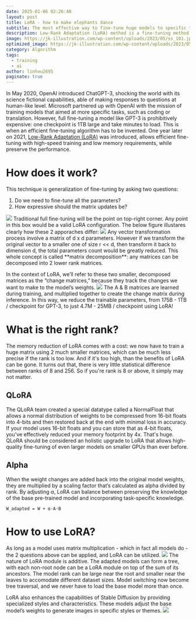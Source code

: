 ```yaml
---
date: 2025-01-06 02:26:40
layout: post
title: LoRA - how to make elephants dance
subtitle: The most effective way to fine-tune huge models to specific tasks
description: Low-Rank Adaptation (LoRA) method is a fine-tuning method introduced by a team of Microsoft researchers in 2021. Since then, it has become a very popular approach to fine-tuning LLMs, Diffusion, and other types of AI models.
image: https://jk-illustration.com/wp-content/uploads/2023/05/ss_101.jpg
optimized_image: https://jk-illustration.com/wp-content/uploads/2023/05/ss_101.jpg
category: Algorithm
tags:
  - training
  - ai
author: linhvu2695
paginate: true
---
```

In May 2020, OpenAI introduced ChatGPT-3, shocking the world with its science fictional capabilities, able of making responses to questions at human-like level. Microsoft partnered up with OpenAI with the mission of training models that aimed at more specific tasks, such as coding or translation. However, full fine-tuning a model like GPT-3 is prohibitively expensive: one checkpoint is 1TB large and take minutes to load. This is when an efficient fine-tuning algorithm has to be invented. One year later on 2021, <a href="https://arxiv.org/abs/2106.09685">Low-Rank Adaptation (LoRA)</a> was introduced, allows efficient fine-tuning with high-speed training and low memory requirements, while preserve the performance.

# How does it work?
This technique is generalization of fine-tuning by asking two questions:
1. Do we need to fine-tune all the parameters?
2. How expressive should the matrix updates be?

<img src="https://res.cloudinary.com/dptj6j9y9/image/upload/v1739116070/Screenshot_2025-02-09_at_10.47.34_PM_ittiwq.png">
Traditional full fine-tuning will be the point on top-right corner. Any point in this box would be a valid LoRA configuration. The below figure illustares clearly how these 2 apporaches differ:
<img src="https://res.cloudinary.com/dptj6j9y9/image/upload/v1739116244/Screenshot_2025-02-09_at_10.50.27_PM_abjuu4.png">
Any vector transformation process involve a matrix of d x d parameters. However if we transform the original vector to a smaller one of size r << d, then transform it back to dimension d, the total parameters count would be greatly reduced. This whole concept is called **matrix decomposition**: any matrices can be decomposed into 2 lower rank matrices. 

In the context of LoRA, we’ll refer to these two smaller, decomposed matrices as the “change matrices,” because they track the changes we want to make to the model’s weights.
<img src="https://velog.velcdn.com/images/d4r6j/post/2f0d087e-6873-4b7f-bf06-346c917b924c/image.png">
The A & B matrices are learned during training, and multiplied together to create the change matrix during inference. In this way, we reduce the trainable parameters, from 175B - 1TB / checkpoint for GPT-3, to just 4.7M - 25MB / checkpoint using LoRA!

# What is the right rank?
The memory reduction of LoRA comes with a cost: we now have to train a huge matrix using 2 much smaller matrices, which can be much less precise if the rank is too low. And if it's too high, than the benefits of LoRA can be gone. It turns out that, there is very little statistical difference between ranks of 8 and 256. So if you're rank is 8 or above, it simply may not matter.

## QLoRA
The QLoRA team created a special datatype called a NormalFloat that allows a normal distribution of weights to be compressed from 16-bit floats into 4-bits and then restored back at the end with minimal loss in accuracy. If your model uses 16-bit floats and you can store that as 4-bit floats, you've effectively reduced your memory footprint by 4x. That's huge. QLoRA should be considered an holistic upgrade to LoRA that allows high-quality fine-tuning of even larger models on smaller GPUs than ever before.


## Alpha
When the weight changes are added back into the original model weights, they are multiplied by a scaling factor that’s calculated as alpha divided by rank. By adjusting α, LoRA can balance between preserving the knowledge of the base pre-trained model and incorporating task-specific knowledge.

`W_adapted = W + α⋅A⋅B`

# How to use LoRA?

As long as a model uses matrix multiplication - which in fact all models do - the 2 questions above can be applied, and LoRA can be utilized. 
<img src="https://res.cloudinary.com/dptj6j9y9/image/upload/v1739116985/Screenshot_2025-02-09_at_11.02.49_PM_ywq1lc.png">
The nature of LoRA module is additive. The adapted models can form a tree, with each non-root node can be a LoRA module on top of the sum of its ancestors. The model rank can be large near the root and smaller near the leaves to accomodate different dataset sizes. Model switching now become tree traversal, and we never have to load the base model more than once.

LoRA also enhances the capabilities of Stable Diffusion by providing specialized styles and characteristics. These models adjust the base model’s weights to generate images in specific styles or themes.
<img src="https://static1.squarespace.com/static/6213c340453c3f502425776e/62f2452bc121595f4d87c713/655c90f932dda45e84c36b21/1728899860281/SVD+blog+cover+image.jpg?format=1500w">












